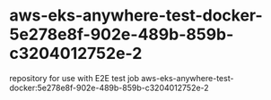# aws-eks-anywhere-test-docker-5e278e8f-902e-489b-859b-c3204012752e-2
repository for use with E2E test job aws-eks-anywhere-test-docker:5e278e8f-902e-489b-859b-c3204012752e-2
